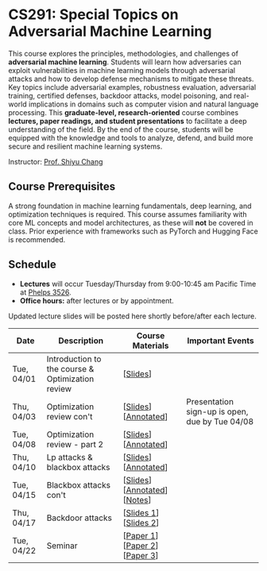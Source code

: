 # CS291: Special Topics on Adversarial Machine Learning

This course explores the principles, methodologies, and challenges of **adversarial machine learning**. Students will learn how adversaries can exploit vulnerabilities in machine learning models through adversarial attacks and how to develop defense mechanisms to mitigate these threats.   Key topics include adversarial examples, robustness evaluation, adversarial training, certified defenses, backdoor attacks, model poisoning, and real-world implications in domains such as computer vision and natural language processing.  This **graduate-level, research-oriented** course combines **lectures, paper readings, and student presentations** to facilitate a deep understanding of the field.  By the end of the course, students will be equipped with the knowledge and tools to analyze, defend, and build more secure and resilient machine learning systems.

Instructor: [Prof. Shiyu Chang](https://code-terminator.github.io)

## Course Prerequisites

A strong foundation in machine learning fundamentals, deep learning, and optimization techniques is required. This course assumes familiarity with core ML concepts and model architectures, as these will **not** be covered in class. Prior experience with frameworks such as PyTorch and Hugging Face is recommended.

## Schedule
- **Lectures** will occur Tuesday/Thursday from 9:00-10:45 am Pacific Time at [Phelps 3526](https://classrooms.ucsb.edu/classroom-inventory/phelp-3526).
- **Office hours:** after lectures or by appointment.

Updated lecture slides will be posted here shortly before/after each lecture. 

| Date        | Description                   | Course Materials | Important Events                                       |
|-------------|-------------------------------|------------------|--------------------------------------------------------|
| Tue, 04/01 | Introduction to the course & Optimization review | [[Slides](https://ucsb.instructure.com/courses/26879/files?preview=4721569)] | |
| Thu, 04/03 | Optimization review con't | [[Slides](https://ucsb.instructure.com/courses/26879/files?preview=4721570)]  [[Annotated](https://ucsb.instructure.com/courses/26879/files?preview=4751341)]   | Presentation sign-up is open, due by Tue 04/08 |
| Tue, 04/08 | Optimization review - part 2 | [[Slides](https://ucsb.instructure.com/courses/26879/files?preview=4762282)]  [[Annotated](https://ucsb.instructure.com/courses/26879/files?preview=4778762)]  | |
| Thu, 04/10 | Lp attacks & blackbox attacks | [[Slides](https://ucsb.instructure.com/courses/26879/files?preview=4763817)] [[Annotated](https://ucsb.instructure.com/courses/26879/files?preview=4810751)] | |
| Tue, 04/15 | Blackbox attacks con't | [[Slides](https://ucsb.instructure.com/courses/26879/files?preview=4778752)]  [[Annotated](https://ucsb.instructure.com/courses/26879/files?preview=4820291)] [[Notes](https://ucsb.instructure.com/courses/26879/files?preview=4820292)]   | |
| Thu, 04/17 | Backdoor attacks | [[Slides 1](https://ucsb.instructure.com/courses/26879/files?preview=4820310)] [[Slides 2](https://ucsb.instructure.com/courses/26879/files?preview=4820311)] | |
| Tue, 04/22 | Seminar | [[Paper 1](https://arxiv.org/abs/2307.15043)] [[Paper 2](https://arxiv.org/abs/2306.15447)] [[Paper 3](https://arxiv.org/abs/2310.13345)] | |



